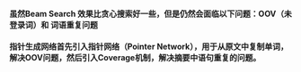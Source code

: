 #### 虽然Beam Search 效果比贪心搜索好一些，但是仍然会面临以下问题：OOV（未登录词）和 词语重复问题
#### 指针生成网络首先引入指针网络（Pointer Network），用于从原文中复制单词，解决OOV问题，然后引入Coverage机制，解决摘要中语句重复的问题。
